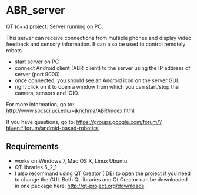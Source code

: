 ABR_server
==========

QT (c++) project: Server running on PC.

This server can receive connections from multiple phones and display video feedback and sensory information.
It can also be used to control remotely robots.

- start server on PC
- connect Android client (ABR_client) to the server using the IP address of server (port 9000).
- once connected, you should see an Android icon on the server GUI.
- right click on it to open a window from which you can start/stop the camera, sensors and IOIO.

For more information, go to:
http://www.socsci.uci.edu/~jkrichma/ABR/index.html

If you have questions, go to:
https://groups.google.com/forum/?hl=en#!forum/android-based-robotics


Requirements
------------
- works on Windows 7, Mac OS X, Linux Ubuntu
- QT libraries 5_2_1
- I also recommand using QT Creator (IDE) to open the project if you need to change the GUI.
Both Qt libraries and Qt Creator can be downloaded in one package here: http://qt-project.org/downloads

